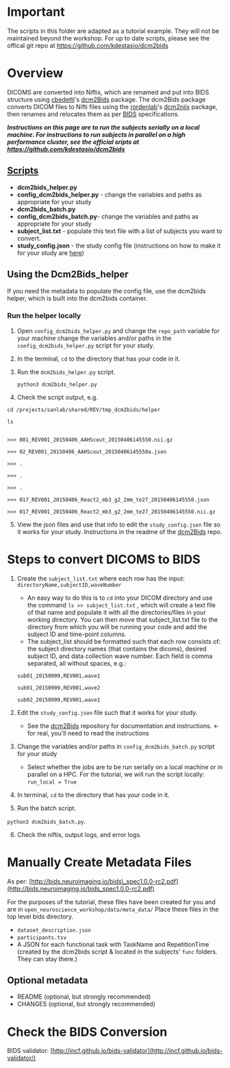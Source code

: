 # Important
The scripts in this folder are adapted as a tutorial example. They will not be maintained beyond the workshop. For up to date scripts, please see the offical git repo at https://github.com/kdestasio/dcm2bids  

# Overview

DICOMS are converted into Niftis, which are renamed and put into BIDS structure using [cbedetti](https://github.com/cbedetti)'s [dcm2Bids](https://github.com/cbedetti/Dcm2Bids) package. The dcm2Bids package converts DICOM files to Nifti files using the [rordenlab](https://github.com/rordenlab)'s [dcm2niix](https://github.com/rordenlab/dcm2niix) package, then renames and relocates them as per [BIDS](http://bids.neuroimaging.io/) specifications.

**_Instructions on this page are to run the subjects serially on a local machine. For instructions to run subjects in parallel on a high performance cluster, see the official sripts at https://github.com/kdestasio/dcm2bids_**

## [Scripts](https://github.com/kdestasio/dcm2bids)

- **dcm2bids_helper.py**  
- **config_dcm2bids_helper.py** - change the variables and paths as appropriate for your study
- **dcm2bids_batch.py**
- **config_dcm2bids_batch.py**- change the variables and paths as appropriate for your study  
- **subject_list.txt** - populate this text file with a list of subjects you want to convert.  
- **study_config.json** - the study config file (instructions on how to make it for your study are [here](https://github.com/cbedetti/Dcm2Bids))  

## Using the Dcm2Bids_helper

If you need the metadata to populate the config file, use the dcm2bids helper, which is built into the dcm2bids container.

### Run the helper locally

1. Open `config_dcm2bids_helper.py` and change the `repo_path` variable for your machine
change the variables and/or paths in the `config_dcm2bids_helper.py` script for your study.  

2. In the terminal, `cd` to the directory that has your code in it.  

3. Run the `dcm2bids_helper.py` script.

    `python3 dcm2bids_helper.py`

4. Check the script output, e.g. 

```
cd /projects/sanlab/shared/REV/tmp_dcm2bids/helper

ls


>>> 001_REV001_20150406_AAHScout_20150406145550.nii.gz

>>> 02_REV001_20150406_AAHScout_20150406145550a.json

>>> . 

>>> .

>>> .

>>> 017_REV001_20150406_React2_mb3_g2_2mm_te27_20150406145550.json

>>> 017_REV001_20150406_React2_mb3_g2_2mm_te27_20150406145550.nii.gz
```

5. View the json files and use that info to edit the `study_config.json` file so it works for your study. Instructions in the readme of the [dcm2Bids](https://github.com/cbedetti/Dcm2Bids) repo.


# Steps to convert DICOMS to BIDS

1. Create the `subject_list.txt` where each row has the input: `directoryName,subjectID,waveNumber`
    * An easy way to do this is to `cd` into your DICOM directory and use the command `ls >> subject_list.txt` , which will create a text file of that name and populate it with all the directories/files in your working directory. You can then move that subject_list.txt file to the directory from which you will be running your code and add the subject ID and time-point columns.
    * The subject_list should be formatted such that each row consists of: the subject directory names (that contains the dicoms), desired subject ID, and data collection wave number. Each field is comma separated, all without spaces, e.g.:

    `sub01_20150909,REV001,wave1`

    `sub01_20150909,REV001,wave2`

    `sub02_20150909,REV001,wave1`

2. Edit the `study_config.json` file such that it works for your study.
    - See the [dcm2Bids](https://github.com/cbedetti/Dcm2Bids) repository for documentation and instructions. ← for real, you'll need to read the instructions
3. Change the variables and/or paths in `config_dcm2bids_batch.py` script for your study
    - Select whether the jobs are to be run serially on a local machine or in parallel on a HPC. For the tutorial, we will run the script locally: `run_local = True`  

4. In terminal, `cd` to the directory that has your code in it. 

5. Run the batch script. 

  `python3 dcm2bids_batch.py`. 

6. Check the niftis, output logs, and error logs.

# Manually Create Metadata Files
As per: [http://bids.neuroimaging.io/bids\_spec1.0.0-rc2.pdf](http://bids.neuroimaging.io/bids_spec1.0.0-rc2.pdf)

For the purposes of the tutorial, these files have been created for you and are in `open_neuroscience_workshop/data/meta_data/` Place these files in the top level bids directory.

* `dataset_description.json`
* `participants.tsv`
* A JSON for each functional task with TaskName and RepetitionTime (created by the dcm2bids script & located in the subjects' `func`  folders. They can stay there.)

## Optional metadata
* README (optional, but strongly recommended)
* CHANGES (optional, but strongly recommended)

# Check the BIDS Conversion
BIDS validator: [http://incf.github.io/bids-validator](http://incf.github.io/bids-validator/)